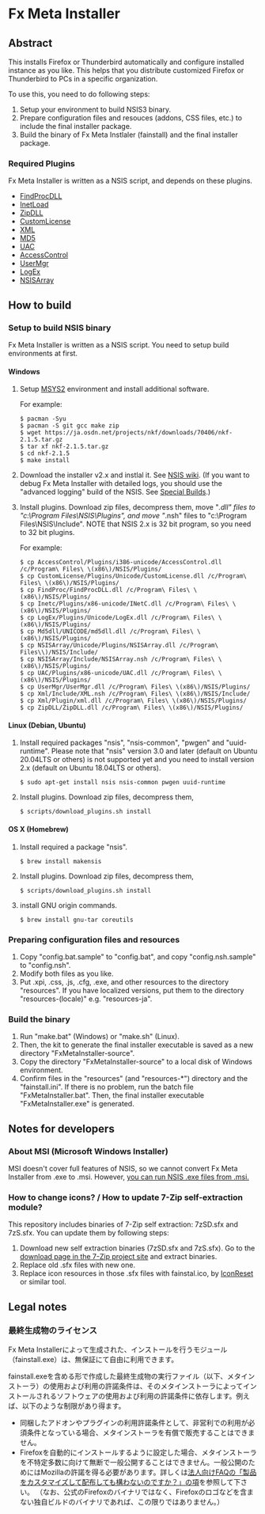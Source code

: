 # Fx Meta Installer

## Abstract

This installs Firefox or Thunderbird automatically and configure installed
instance as you like. This helps that you distribute customized Firefox or
Thunderbird to PCs in a specific organization.

To use this, you need to do following steps:

 1. Setup your environment to build NSIS3 binary.
 2. Prepare configuration files and resouces (addons, CSS files, etc.) to
    include the final installer package.
 3. Build the binary of Fx Meta Instlaler (fainstall) and the final installer
    package.

### Required Plugins

Fx Meta Installer is written as a NSIS script, and depends on these plugins.

 * [FindProcDLL](http://nsis.sourceforge.net/FindProcDLL_plug-in)
 * [InetLoad](http://nsis.sourceforge.net/InetLoad_plug-in)
 * [ZipDLL](http://nsis.sourceforge.net/ZipDLL_plug-in)
 * [CustomLicense](http://nsis.sourceforge.net/CustomLicense_plug-in)
 * [XML](http://nsis.sourceforge.net/XML_plug-in)
 * [MD5](http://nsis.sourceforge.net/MD5_plugin)
 * [UAC](http://nsis.sourceforge.net/UAC_plug-in)
 * [AccessControl](http://nsis.sourceforge.net/AccessControl_plug-in)
 * [UserMgr](http://nsis.sourceforge.net/UserMgr_plug-in)
 * [LogEx](http://nsis.sourceforge.net/LogEx_plug-in)
 * [NSISArray](https://nsis.sourceforge.io/Arrays_in_NSIS)

## How to build

### Setup to build NSIS binary

Fx Meta Installer is written as a NSIS script. You need to setup build
environments at first.

#### Windows

 1. Setup [MSYS2](https://www.msys2.org/) environment and install additional software. 

    For example:

        $ pacman -Syu
        $ pacman -S git gcc make zip
        $ wget https://ja.osdn.net/projects/nkf/downloads/70406/nkf-2.1.5.tar.gz
        $ tar xf nkf-2.1.5.tar.gz
        $ cd nkf-2.1.5
        $ make install

 2. Download the installer v2.x and instlal it.
    See [NSIS wiki](http://nsis.sourceforge.net/Main_Page).
    (If you want to debug Fx Meta Installer with detailed logs, you should use
    the "advanced logging" build of the NSIS.
    See [Special Builds](http://nsis.sourceforge.net/Special_Builds).)
 3. Install plugins. Download zip files, decompress them,
    move "*.dll" files to "c:\Program Files\NSIS\Plugins\", and
    move "*.nsh" files to "c:\Program Files\NSIS\Include\".
    NOTE that NSIS 2.x is 32 bit program, so you need to 32 bit plugins.
    
    For example:

        $ cp AccessControl/Plugins/i386-unicode/AccessControl.dll /c/Program\ Files\ \(x86\)/NSIS/Plugins/
        $ cp CustomLicense/Plugins/Unicode/CustomLicense.dll /c/Program\ Files\ \(x86\)/NSIS/Plugins/
        $ cp FindProc/FindProcDLL.dll /c/Program\ Files\ \(x86\)/NSIS/Plugins/
        $ cp Inetc/Plugins/x86-unicode/INetC.dll /c/Program\ Files\ \(x86\)/NSIS/Plugins/
        $ cp LogEx/Plugins/Unicode/LogEx.dll /c/Program\ Files\ \(x86\)/NSIS/Plugins/
        $ cp Md5dll/UNICODE/md5dll.dll /c/Program\ Files\ \(x86\)/NSIS/Plugins/
        $ cp NSISArray/Unicode/Plugins/NSISArray.dll /c/Program\ Files\\)/NSIS/Include/
        $ cp NSISArray/Include/NSISArray.nsh /c/Program\ Files\ \(x86\)/NSIS/Plugins/
        $ cp UAC/Plugins/x86-unicode/UAC.dll /c/Program\ Files\ \(x86\)/NSIS/Plugins/
        $ cp UserMgr/UserMgr.dll /c/Program\ Files\ \(x86\)/NSIS/Plugins/
        $ cp Xml/Include/XML.nsh /c/Program\ Files\ \(x86\)/NSIS/Include/
        $ cp Xml/Plugin/xml.dll /c/Program\ Files\ \(x86\)/NSIS/Plugins/
        $ cp ZipDLL/ZipDLL.dll /c/Program\ Files\ \(x86\)/NSIS/Plugins/


#### Linux (Debian, Ubuntu)

 1. Install required packages "nsis", "nsis-common", "pwgen" and "uuid-runtime".
    Please note that "nsis" version 3.0 and later (default on Ubuntu 20.04LTS or others) is not supported yet and you need to install version 2.x (default on Ubuntu 18.04LTS or others).

        $ sudo apt-get install nsis nsis-common pwgen uuid-runtime

 2. Install plugins. Download zip files, decompress them,

        $ scripts/download_plugins.sh install

#### OS X (Homebrew)

 1. Install required a package "nsis".

        $ brew install makensis

 2. Install plugins. Download zip files, decompress them,

        $ scripts/download_plugins.sh install

 3. install GNU origin commands.

        $ brew install gnu-tar coreutils

### Preparing configuration files and resources

 1. Copy "config.bat.sample" to "config.bat", and
    copy "config.nsh.sample" to "config.nsh".
 2. Modify both files as you like.
 3. Put .xpi, .css, .js, .cfg, .exe, and other resources to the directory
    "resources".
    If you have localized versions, put them to the directory "resources-(locale)" e.g. "resources-ja".

### Build the binary

 1. Run "make.bat" (Windows) or "make.sh" (Linux).
 2. Then, the kit to generate the final installer executable is saved as
    a new directory "FxMetaInstaller-source".
 3. Copy the directory "FxMetaInstaller-source" to a local disk of Windows
    environment.
 4. Confirm files in the "resources" (and "resources-*") directory and the "fainstall.ini".
    If there is no problem, run the batch file "FxMetaInstaller.bat".
    Then, the final installer executable "FxMetaInstaller.exe" is generated.

## Notes for developers

### About MSI (Microsoft Windows Installer)

MSI doesn't cover full features of NSIS, so we cannot convert Fx Meta
Installer from .exe to .msi. However, [you can run NSIS .exe files from
.msi.](http://wiki.team-mediaportal.com/1_MEDIAPORTAL_1/18_Contribute/6_Plugins/MPEMaker/How_to_include_an_NSIS_or_an_MSI_installer)

### How to change icons? / How to update 7-Zip self-extraction module?

This repository includes binaries of 7-Zip self extraction: 7zSD.sfx and
7zS.sfx. You can update them by following steps:

 1. Download new self extraction binaries (7zSD.sfx and 7zS.sfx).
    Go to the [download page in the 7-Zip project site](http://www.7-zip.org/download.html)
    and extract binaries.
 2. Replace old .sfx files with new one.
 3. Replace icon resources in those .sfx files with fainstal.ico, by
    [IconReset](http://www.geocities.jp/iconsetjp/) or similar tool.


## Legal notes

### 最終生成物のライセンス

Fx Meta Installerによって生成された、インストールを行うモジュール（fainstall.exe）は、無保証にて自由に利用できます。

fainstall.exeを含める形で作成した最終生成物の実行ファイル（以下、メタインストーラ）の使用および利用の許諾条件は、そのメタインストーラによってインストールされるソフトウェアの使用および利用の許諾条件に依存します。例えば、以下のような制限があり得ます。

 * 同梱したアドオンやプラグインの利用許諾条件として、非営利での利用が必須条件となっている場合、メタインストーラを有償で販売することはできません。
 * Firefoxを自動的にインストールするように設定した場合、メタインストーラを不特定多数に向けて無断で一般公開することはできません。一般公開のためにはMozillaの許諾を得る必要があります。詳しくは[法人向けFAQの「製品をカスタマイズして配布しても構わないのですか？」の項](http://www.mozilla.jp/business/faq/#sec-licensing)を参照して下さい。
   （なお、公式のFirefoxのバイナリではなく、Firefoxのロゴなどを含まない独自ビルドのバイナリであれば、この限りではありません。）
